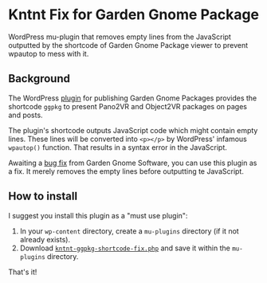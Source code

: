 # Kntnt Fix for Garden Gnome Package

WordPress mu-plugin that removes empty lines from the JavaScript outputted by the shortcode of Garden Gnome Package viewer to prevent wpautop to mess with it.

## Background

The WordPress [plugin](https://wordpress.org/plugins/garden-gnome-package/) for publishing Garden Gnome Packages provides the shortcode `ggpkg` to present Pano2VR and Object2VR packages on pages and posts.

The plugin's shortcode outputs JavaScript code which might contain empty lines. These lines will be converted into `<p></p>` by WordPress' infamous `wpautop()` function. That results in a syntax error in the JavaScript.

Awaiting a [bug fix](https://wordpress.org/support/topic/bug-wpautop-mess-with-the-javascript-outputted-by-ggpkg/) from Garden Gnome Software, you can use this plugin as a fix. It merely removes the empty lines before outputting te JavaScript.

## How to install

I suggest you install this plugin as a "must use plugin":

1. In your `wp-content` directory, create a `mu-plugins` directory (if it not already exists).
2. Download [`kntnt-ggpkg-shortcode-fix.php`](https://raw.githubusercontent.com/Kntnt/kntnt-ggpkg-shortcode-fix/master/kntnt-ggpkg-shortcode-fix.php) and save it within the `mu-plugins` directory.

That's it!
